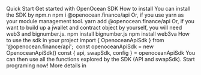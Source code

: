 Quick Start
Get started with OpenOcean SDK
How to install
You can install the SDK by npm.n
npm i @openocean.finance/api
Or, if you use yarn as your module management tool.
yarn add @openocean.finance/api
Or, if you want to build up a jwallet and contract object by yourself, you will need web3 and bignumber.js.
npm install bignumber.js
npm install web3va
How to use the sdk in your project
import { OpenoceanApiSdk } from '@openocean.finance/api';
​
const openoceanApiSdk = new OpenoceanApiSdk()
const { api, swapSdk, config } = openoceanApiSdk
You can then use all the functions explored by the SDK (API and swapSdk).
Start programing now!
More details in 

